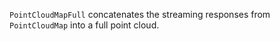 `PointCloudMapFull` concatenates the streaming responses from `PointCloudMap` into a full point cloud.
